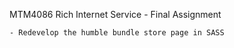 MTM4086 Rich Internet Service - Final Assignment

	- Redevelop the humble bundle store page in SASS 
	 